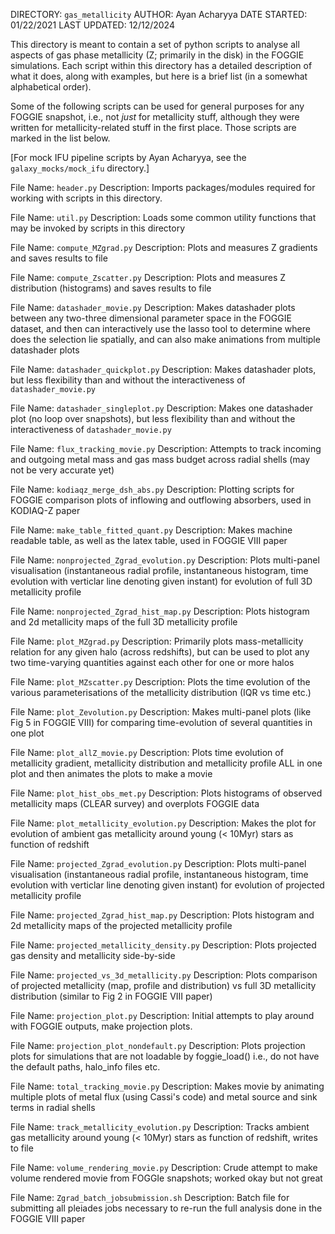 DIRECTORY: `gas_metallicity`
AUTHOR: Ayan Acharyya
DATE STARTED: 01/22/2021
LAST UPDATED: 12/12/2024

This directory is meant to contain a set of python scripts to analyse all aspects of gas phase metallicity (Z; primarily in the disk) in the FOGGIE simulations.
Each script within this directory has a detailed description of what it does, along with examples, but here is a brief list (in a somewhat alphabetical order).

Some of the following scripts can be used for general purposes for any FOGGIE snapshot, i.e., not _just_ for metallicity stuff, although they were written
for metallicity-related stuff in the first place. Those scripts are marked in the list below.

[For mock IFU pipeline scripts by Ayan Acharyya, see the `galaxy_mocks/mock_ifu` directory.]

File Name: `header.py`
Description: Imports packages/modules required for working with scripts in this directory.

File Name: `util.py`
Description: Loads some common utility functions that may be invoked by scripts in this directory

File Name: `compute_MZgrad.py`
Description: Plots and measures Z gradients and saves results to file

File Name: `compute_Zscatter.py`
Description: Plots and measures Z distribution (histograms) and saves results to file

File Name: `datashader_movie.py`
Description: Makes datashader plots between any two-three dimensional parameter space in the FOGGIE dataset, and then can interactively
             use the lasso tool to determine where does the selection lie spatially, and can also make animations from multiple datashader plots

File Name: `datashader_quickplot.py`
Description: Makes datashader plots, but less flexibility than and without the interactiveness of `datashader_movie.py`

File Name: `datashader_singleplot.py`
Description: Makes one datashader plot (no loop over snapshots), but less flexibility than and without the interactiveness of `datashader_movie.py`

File Name: `flux_tracking_movie.py`
Description: Attempts to track incoming and outgoing metal mass and gas mass budget across radial shells (may not be very accurate yet)

File Name: `kodiaqz_merge_dsh_abs.py`
Description: Plotting scripts for FOGGIE comparison plots of inflowing and outflowing absorbers, used in KODIAQ-Z paper

File Name: `make_table_fitted_quant.py`
Description: Makes machine readable table, as well as the latex table, used in FOGGIE VIII paper

File Name: `nonprojected_Zgrad_evolution.py`
Description: Plots multi-panel visualisation (instantaneous radial profile, instantaneous histogram, time evolution with verticlar line denoting given instant)
             for evolution of full 3D metallicity profile

File Name: `nonprojected_Zgrad_hist_map.py`
Description: Plots histogram and 2d metallicity maps of the full 3D metallicity profile

File Name: `plot_MZgrad.py`
Description: Primarily plots mass-metallicity relation for any given halo (across redshifts), but can be used to plot any two time-varying quantities
             against each other for one or more halos

File Name: `plot_MZscatter.py`
Description: Plots the time evolution of the various parameterisations of the metallicity distribution (IQR vs time etc.)

File Name: `plot_Zevolution.py`
Description: Makes multi-panel plots (like Fig 5 in FOGGIE VIII) for comparing time-evolution of several quantities in one plot

File Name: `plot_allZ_movie.py`
Description: Plots time evolution of metallicity gradient, metallicity distribution and metallicity profile ALL in one plot and then animates the plots to make a movie

File Name: `plot_hist_obs_met.py`
Description: Plots histograms of observed metallicity maps (CLEAR survey) and overplots FOGGIE data

File Name: `plot_metallicity_evolution.py`
Description: Makes the plot for evolution of ambient gas metallicity around young (< 10Myr) stars as function of redshift

File Name: `projected_Zgrad_evolution.py`
Description: Plots multi-panel visualisation (instantaneous radial profile, instantaneous histogram, time evolution with verticlar line denoting given instant) for evolution of projected metallicity profile

File Name: `projected_Zgrad_hist_map.py`
Description: Plots histogram and 2d metallicity maps of the projected metallicity profile

File Name: `projected_metallicity_density.py`
Description: Plots projected gas density and metallicity side-by-side

File Name: `projected_vs_3d_metallicity.py`
Description: Plots comparison of projected metallicity (map, profile and distribution) vs full 3D metallicity distribution (similar to Fig 2 in FOGGIE VIII paper)

File Name: `projection_plot.py`
Description: Initial attempts to play around with FOGGIE outputs, make projection plots.

File Name: `projection_plot_nondefault.py`
Description: Plots projection plots for simulations that are not loadable by foggie_load() i.e., do not have the default paths, halo_info files etc.

File Name: `total_tracking_movie.py`
Description: Makes movie by animating multiple plots of metal flux (using Cassi's code) and metal source and sink terms in radial shells

File Name: `track_metallicity_evolution.py`
Description: Tracks ambient gas metallicity around young (< 10Myr) stars as function of redshift, writes to file

File Name: `volume_rendering_movie.py`
Description: Crude attempt to make volume rendered movie from FOGGIe snapshots; worked okay but not great

File Name: `Zgrad_batch_jobsubmission.sh`
Description: Batch file for submitting all pleiades jobs necessary to re-run the full analysis done in the FOGGIE VIII paper
